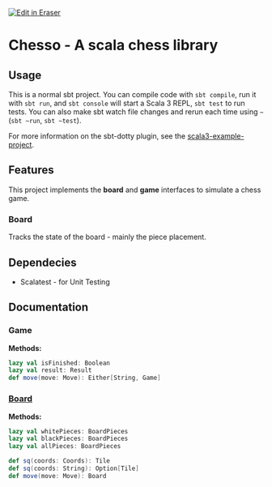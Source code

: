 <p><a target="_blank" href="https://app.eraser.io/workspace/xr6rfrnaWzvhcZfpPcUK" id="edit-in-eraser-github-link"><img alt="Edit in Eraser" src="https://firebasestorage.googleapis.com/v0/b/second-petal-295822.appspot.com/o/images%2Fgithub%2FOpen%20in%20Eraser.svg?alt=media&amp;token=968381c8-a7e7-472a-8ed6-4a6626da5501"></a></p>

# Chesso - A scala chess library
## Usage
This is a normal sbt project. You can compile code with `sbt compile`, run it with `sbt run`, and `sbt console` will start a Scala 3 REPL, `sbt test` to run tests. You can also make sbt watch file changes and rerun each time using `~` (`sbt ~run`, `sbt ~test`).

For more information on the sbt-dotty plugin, see the
[﻿scala3-example-project](https://github.com/scala/scala3-example-project/blob/main/README.md).

## Features
This project implements the **board** and **game** interfaces to simulate a chess game.

### Board
Tracks the state of the board - mainly the piece placement.

## Dependecies
- Scalatest - for Unit Testing
## Documentation
### Game
**Methods:**

```scala
lazy val isFinished: Boolean
lazy val result: Result
def move(move: Move): Either[String, Game]
```
### [﻿Board](https://app.eraser.io/workspace/xr6rfrnaWzvhcZfpPcUK?elements=ndkt6UswRRi3-X46qAdHvA) 
**Methods:**

```scala
lazy val whitePieces: BoardPieces
lazy val blackPieces: BoardPieces
lazy val allPieces: BoardPieces

def sq(coords: Coords): Tile
def sq(coords: String): Option[Tile]
def move(move: Move): Board
```





<!--- Eraser file: https://app.eraser.io/workspace/xr6rfrnaWzvhcZfpPcUK --->
